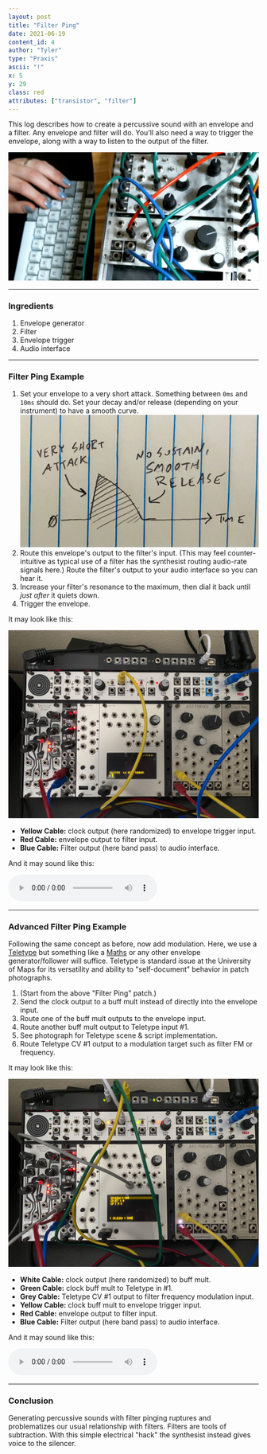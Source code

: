 ```yaml
---
layout: post
title: "Filter Ping"
date: 2021-06-19
content_id: 4
author: "Tyler"
type: "Praxis"
ascii: "!"
x: 5
y: 29
class: red
attributes: ["transistor", "filter"]
---
```

This log describes how to create a percussive sound with an envelope and a filter. Any envelope and filter will do. You'll also need a way to trigger the envelope, along with a way to listen to the output of the filter.

![Filter Ping IRL](/assets/content/filter-ping-irl.jpg)

---

### Ingredients

1. Envelope generator
2. Filter
3. Envelope trigger
4. Audio interface

---

### Filter Ping Example

1. Set your envelope to a very short attack. Something between `0ms` and `10ms` should do. Set your decay and/or release (depending on your instrument) to have a smooth curve.
![Filter Envelope IRL](/assets/content/filter-ping-envelope.jpg)
2. Route this envelope's output to the filter's input. (This may feel counter-intuitive as typical use of a filter has the synthesist routing audio-rate signals here.) Route the filter's output to your audio interface so you can hear it.
3. Increase your filter's resonance to the maximum, then dial it back until *just after* it quiets down.
4. Trigger the envelope.

It may look like this:

![Modular Example](/assets/content/filter-ping-example.jpg)

 - **Yellow Cable:** clock output (here randomized) to envelope trigger input.
 - **Red Cable:** envelope output to filter input.
 - **Blue Cable:** Filter output (here band pass) to audio interface.

And it may sound like this:

<audio controls src="/assets/content/filter-ping-example.mp3"></audio>

---

### Advanced Filter Ping Example

Following the same concept as before, now add modulation. Here, we use a [Teletype](https://monome.org/docs/teletype) but something like a [Maths](https://www.makenoisemusic.com/modules/maths) or any other envelope generator/follower will suffice. Teletype is standard issue at the University of Maps for its versatility and ability to "self-document" behavior in patch photographs.

1. (Start from the above "Filter Ping" patch.)
2. Send the clock output to a buff mult instead of directly into the envelope input.
3. Route one of the buff mult outputs to the envelope input.
4. Route another buff mult output to Teletype input #1.
5. See photograph for Teletype scene & script implementation.
6. Route Teletype CV #1 output to a modulation target such as filter FM or frequency.

It may look like this:

![Modular Advanced Example](/assets/content/filter-ping-advanced-example.jpg)

 - **White Cable:** clock output (here randomized) to buff mult.
 - **Green Cable:** clock buff mult to Teletype in #1.
 - **Grey Cable:** Teletype CV #1 output to filter frequency modulation input.
 - **Yellow Cable:** clock buff mult to envelope trigger input.
 - **Red Cable:** envelope output to filter input.
 - **Blue Cable:** Filter output (here band pass) to audio interface.

And it may sound like this:

<audio controls src="/assets/content/filter-ping-advanced-example.mp3"></audio>

---

### Conclusion

Generating percussive sounds with filter pinging ruptures and problematizes our usual relationship with filters. Filters are tools of subtraction. With this simple electrical "hack" the synthesist instead gives voice to the silencer.